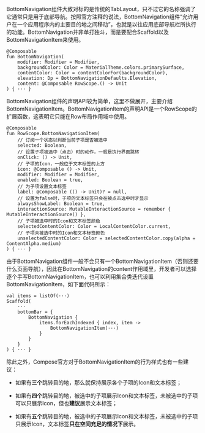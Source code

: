 BottomNavigation组件大致对标的是传统的TabLayout，只不过它的名称强调了它通常只是用于底部导航。按照官方注释的说法，BottomNavigation组件“允许用户在一个应用程序内的主要目的地之间移动”，也就是以往应用底部导航栏所执行的功能。BottomNavigation并非单打独斗，而是要配合Scaffold以及BottomNavigationItem来使用。

```
@Composable
fun BottomNavigation(
    modifier: Modifier = Modifier,
    backgroundColor: Color = MaterialTheme.colors.primarySurface,
    contentColor: Color = contentColorFor(backgroundColor),
    elevation: Dp = BottomNavigationDefaults.Elevation,
    content: @Composable RowScope.() -> Unit
) { ··· }
```

BottomNavigation组件的声明API较为简单，这里不做展开，主要介绍BottomNavigationItem。BottomNavigationItem的声明API是一个RowScope的扩展函数，这表明它只能在Row布局作用域中使用。

```
@Composable
fun RowScope.BottomNavigationItem(
    // 订阅一个状态以判断当前子项是否被选中
    selected: Boolean,
    // 设置子项被选中（点击）时的动作，一般是执行界面跳转
    onClick: () -> Unit,
    // 子项的Icon，一般位于文本标签的上方
    icon: @Composable () -> Unit,
    modifier: Modifier = Modifier,
    enabled: Boolean = true,
    // 为子项设置文本标签
    label: @Composable (() -> Unit)? = null,
    // 设置为false时，子项的文本标签只会在被点击选中时才显示
    alwaysShowLabel: Boolean = true,
    interactionSource: MutableInteractionSource = remember { MutableInteractionSource() },
    // 子项被选中时的Icon和文本标签颜色
    selectedContentColor: Color = LocalContentColor.current,
    // 子项未被选中时的Icon和文本标签颜色
    unselectedContentColor: Color = selectedContentColor.copy(alpha = ContentAlpha.medium)
) { ··· }
```

由于BottomNavigation组件一般不会只有一个BottomNavigationItem（否则还要什么页面导航），因此在BottomNavigation的content作用域里，开发者可以选择逐个手写BottomNavigationItem，也可以利用集合类迭代设置BottomNavigationItem，如下面代码所示：

```
val items = listOf(···)
Scaffold(
    ···
    bottomBar = {
        BottomNavigation {
            items.forEachIndexed { index, item ->
                BottomNavigationItem(···)
            }
        }
    }
) { ··· }
```

除此之外，Compose官方对于BottomNavigationItem的行为样式也有一些建议：

+ 如果有**三个**跳转目的地，那么就保持展示各个子项的Icon和文本标签；

+ 如果有**四个**跳转目的地，被选中的子项展示Icon和文本标签，未被选中的子项可以只展示Icon，但也**建议**展示文本标签；

+ 如果有**五个**跳转目的地，被选中的子项展示Icon和文本标签，未被选中的子项只展示Icon，文本标签**只在空间充足的情况下**展示。